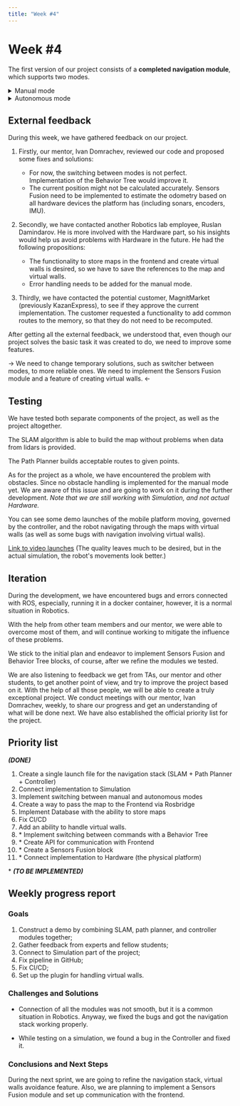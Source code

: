 ```yaml
---
title: "Week #4"
---
```


# **Week #4**

The first version of our project consists of a **completed navigation module**, which supports two modes. 

<details>
<summary>Manual mode</summary>
<br>
The user controls the robot’s movements. The commands are passed to the Controller directly, without passing through Path Planner and SLAM. For now the user should know where the robot is located, since the map is not created in this mode.
</details>

<details>
<summary>Autonomous mode</summary>
<br>
The robot finds a path and moves himself. 
The autonomous navigation module incorporates our implementation of SLAM, Path Planner and Controller for hardware and simulator. 
Robot completes SLAM and saves the map locally. Frontend can access the map via Rosbridge, while the robot computes the path using Path Planner and moves with the help of the Controller.
</details>

## **External feedback**

During this week, we have gathered feedback on our project. 

1) Firstly, our mentor, Ivan Domrachev, reviewed our code and proposed some fixes and solutions: 

    <ul> 
    <li> For now, the switching between modes is not perfect. Implementation of the Behavior Tree would improve it.</li>
    <li> The current position might not be calculated accurately. Sensors Fusion need to be implemented to estimate the odometry based on all hardware devices the platform has (including sonars, encoders, IMU). </li>
    </ul>


2) Secondly, we have contacted another Robotics lab employee, Ruslan Damindarov. He is more involved with the Hardware part, so his insights would help us avoid problems with Hardware in the future. He had the following propositions:

    <ul> 
    <li> The functionality to store maps in the frontend and create virtual walls is desired, so we have to save the references to the map and virtual walls.</li>
    <li>Error handling needs to be added for the manual mode.</li>
    </ul>


3) Thirdly, we have contacted the potential customer, MagnitMarket (previously KazanExpress), to see if they approve the current implementation. The customer requested a functionality to add common routes to the memory, so that they do not need to be recomputed.


After getting all the external feedback, we understood that, even though our project solves the basic task it was created to do, we need to improve some features. 

&rarr; We need to change temporary solutions, such as switcher between modes, to more reliable ones. We need to implement the Sensors Fusion module and a feature of creating virtual walls. &larr;


</ul>

## **Testing**

We have tested both separate components of the project, as well as the project altogether. 

The SLAM algorithm is able to build the map without problems when data from lidars is provided.

The Path Planner builds acceptable routes to given points.

As for the project as a whole, we have encountered the problem with obstacles. Since no obstacle handling is implemented for the manual mode yet. We are aware of this issue and are going to work on it during the further development. 
*Note that we are still working with Simulation, and not actual Hardware.*

You can see some demo launches of the mobile platform moving, governed by the controller, and the robot navigating through the maps with virtual walls (as well as some bugs with navigation involving virtual walls).

[Link to video launches](https://drive.google.com/drive/folders/1zSW9OxTZn6WhHShu85cDUQWcQ2UZTH5S?usp=sharing) (The quality leaves much to be desired, but in the actual simulation, the robot's movements look better.)

## **Iteration**

During the development, we have encountered bugs and errors connected with ROS, especially, running it in a docker container, however, it is a normal situation in Robotics. 

With the help from other team members and our mentor, we were able to overcome most of them, and will continue working to mitigate the influence of these problems.

We stick to the initial plan and endeavor to implement Sensors Fusion and Behavior Tree blocks, of course, after we refine the modules we tested.

We are also listening to feedback we get from TAs, our mentor and other students, to get another point of view, and try to improve the project based on it. With the help of all those people, we will be able to create a truly exceptional project. We conduct meetings with our mentor, Ivan Domrachev, weekly, to share our progress and get an understanding of what will be done next.
We have also established the official priority list for the project. 



## **Priority list**

***(DONE)***
1) Create a single launch file for the navigation stack (SLAM + Path Planner + Controller)
2) Connect implementation to Simulation
3) Implement switching between manual and autonomous modes
4) Create a way to pass the map to the Frontend via Rosbridge 
5) Implement Database with the ability to store maps
6) Fix CI/CD
7) Add an ability to handle virtual walls. 
8) &ast; Implement switching between commands with a Behavior Tree  
9) &ast; Create API for communication with Frontend 
10) &ast; Create a Sensors Fusion block
11) &ast; Connect implementation to Hardware (the physical platform)

&ast;   ***(TO BE IMPLEMENTED)***


## **Weekly progress report**

### **Goals**
1) Construct a demo by combining SLAM, path planner, and controller modules together;
2) Gather feedback from experts and fellow students;
3) Connect to Simulation part of the project;
4) Fix pipeline in GitHub;
5) Fix CI/CD;
6) Set up the plugin for handling virtual walls.

### **Challenges and Solutions**

- Connection of all the modules was not smooth, but it is a common situation in Robotics. Anyway, we fixed the bugs and got the navigation stack working properly. 
  
- While testing on a simulation, we found a bug in the Controller and fixed it. 

### **Conclusions and Next Steps**

During the next sprint, we are going to refine the navigation stack, virtual walls avoidance feature. Also, we are planning to implement a Sensors Fusion module and set up communication with the frontend. 

